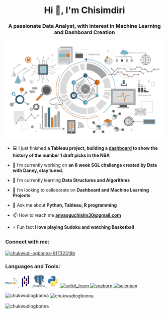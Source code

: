 <h1 align="center">Hi 👋, I'm Chisimdiri</h1>
<h3 align="center">A passionate Data Analyst, with interest in Machine Learning and Dashboard Creation</h3>

![alt text](https://github.com/chisim30/ChisimdiriAnyaogu/blob/main/image/18131.jpg "Logo Title Text 1")
- 💻 I just finished **a Tableau project, building a [dashboard](https://public.tableau.com/app/profile/chisimdiri.anyaogu/viz/HistoryofFirstOverallNBADraftPick/Dashboard1) to show the history of the number 1 draft picks in the NBA**

- 🔭 I’m currently working on **an 8 week SQL challenge created by Data with Danny, stay tuned.**

- 🌱 I’m currently learning **Data Structures and Algorithms**

- 👯 I’m looking to collaborate on **Dashboard and Machine Learning Projects**

- 💬 Ask me about **Python, Tableau, R programming**

- 📫 How to reach me **anyaoguchisim30@gmail.com**

- ⚡ Fun fact **I love playing Sudoku and watching Basketball**

<h3 align="left">Connect with me:</h3>
<p align="left">
<a href="https://www.linkedin.com/in/chisimdiri-anyaogu-a44848187/" target="blank"><img align="center" src="https://raw.githubusercontent.com/rahuldkjain/github-profile-readme-generator/master/src/images/icons/Social/linked-in-alt.svg" alt="chukwudi-ogbonna-91732318b" height="30" width="40" /></a>
</p>

<h3 align="left">Languages and Tools:</h3>
<a href="https://www.mysql.com/" target="_blank" rel="noreferrer"> <img src="https://raw.githubusercontent.com/devicons/devicon/master/icons/mysql/mysql-original-wordmark.svg" alt="mysql" width="40" height="40"/> </a> <a href="https://pandas.pydata.org/" target="_blank" rel="noreferrer"> <img src="https://raw.githubusercontent.com/devicons/devicon/2ae2a900d2f041da66e950e4d48052658d850630/icons/pandas/pandas-original.svg" alt="pandas" width="40" height="40"/> </a> <a href="https://www.postgresql.org" target="_blank" rel="noreferrer"> <img src="https://raw.githubusercontent.com/devicons/devicon/master/icons/postgresql/postgresql-original-wordmark.svg" alt="postgresql" width="40" height="40"/> </a> <a href="https://www.python.org" target="_blank" rel="noreferrer"> <img src="https://raw.githubusercontent.com/devicons/devicon/master/icons/python/python-original.svg" alt="python" width="40" height="40"/> </a>  <a href="https://scikit-learn.org/" target="_blank" rel="noreferrer"> <img src="https://upload.wikimedia.org/wikipedia/commons/0/05/Scikit_learn_logo_small.svg" alt="scikit_learn" width="40" height="40"/> </a> <a href="https://seaborn.pydata.org/" target="_blank" rel="noreferrer"> <img src="https://seaborn.pydata.org/_images/logo-mark-lightbg.svg" alt="seaborn" width="40" height="40"/> </a> <a href="https://www.selenium.dev" target="_blank" rel="noreferrer"> <img src="https://raw.githubusercontent.com/detain/svg-logos/780f25886640cef088af994181646db2f6b1a3f8/svg/selenium-logo.svg" alt="selenium" width="40" height="40"/> </a>  </p>

<p><img align="left" src="https://github-readme-stats.vercel.app/api/top-langs?username=chisim30&show_icons=true&locale=en&layout=compact" alt="chukwudiogbonna" /></p>

<p>&nbsp;<img align="center" src="https://github-readme-stats.vercel.app/api?username=chisim30&show_icons=true&locale=en" alt="chukwudiogbonna" /></p>

<p><img align="center" src="https://github-readme-streak-stats.herokuapp.com/?user=chisim30&" alt="chukwudiogbonna" /></p>
